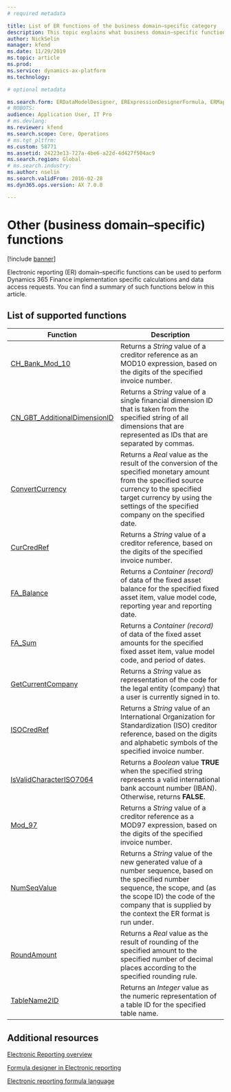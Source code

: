 ```yaml
---
# required metadata

title: List of ER functions of the business domain–specific category
description: This topic explains what business domain–specific functions are supported in ER
author: NickSelin
manager: kfend
ms.date: 11/29/2019
ms.topic: article
ms.prod: 
ms.service: dynamics-ax-platform
ms.technology: 

# optional metadata

ms.search.form: ERDataModelDesigner, ERExpressionDesignerFormula, ERMappedFormatDesigner, ERModelMappingDesigner
# ROBOTS: 
audience: Application User, IT Pro
# ms.devlang: 
ms.reviewer: kfend
ms.search.scope: Core, Operations
# ms.tgt_pltfrm: 
ms.custom: 58771
ms.assetid: 24223e13-727a-4be6-a22d-4d427f504ac9
ms.search.region: Global
# ms.search.industry: 
ms.author: nselin
ms.search.validFrom: 2016-02-28
ms.dyn365.ops.version: AX 7.0.0

---
```


# Other (business domain–specific) functions

[!include [banner](../includes/banner.md)]

Electronic reporting (ER) domain–specific functions can be used to perform Dynamics 365 Finance implementation specific calculations and data access requests. You can find a summary of such functions below in this article.

## List of supported functions

| **Function**  | **Description**  |
|---------------|------------------|
| [CH_Bank_Mod_10](er-functions-other-chbankmode10.md)       | Returns a *String* value of a creditor reference as an MOD10 expression, based on the digits of the specified invoice number.                                                      |
| [CN_GBT_AdditionalDimensionID](er-functions-other-cngbtadditionaldimensionid.md)           | Returns a *String* value of a single financial dimension ID that is taken from the specified string of all dimensions that are represented as IDs that are separated by commas.         |
| [ConvertCurrency](er-functions-other-convertcurrency.md)   | Returns a *Real* value as the result of the conversion of the specified monetary amount from the specified source currency to the specified target currency by using the settings of the specified company on the specified date.                     |
| [CurCredRef](er-functions-other-curcredref.md)             | Returns a *String* value of a creditor reference, based on the digits of the specified invoice number.                      |
| [FA_Balance](er-functions-other-fabalance.md)              | Returns a *Container (record)* of data of the fixed asset balance for the specified fixed asset item, value model code, reporting year and reporting date.                           |
| [FA_Sum](er-functions-other-fasum.md)                      | Returns a *Container (record)* of data of the fixed asset amounts for the specified fixed asset item, value model code, and period of dates.                                         |
| [GetCurrentCompany](er-functions-other-getcurrentcompany.md)| Returns a *String* value as representation of the code for the legal entity (company) that a user is currently signed in to.                                                          |
| [ISOCredRef](er-functions-other-isocredref.md)             | Returns a *String* value of an International Organization for Standardization (ISO) creditor reference, based on the digits and alphabetic symbols of the specified invoice number.      |
| [IsValidCharacterISO7064](er-functions-other-isvalidchariso7064.md)                   | Returns a *Boolean* value **TRUE** when the specified string represents a valid international bank account number (IBAN). Otherwise, returns **FALSE**.                                |
| [Mod_97](er-functions-other-mod97.md)                     | Returns a *String* value of a creditor reference as a MOD97 expression, based on the digits of the specified invoice number.                                                      |
| [NumSeqValue](er-functions-other-numseqvalue.md)           | Returns a *String* value of the new generated value of a number sequence, based on the specified number sequence, the scope, and (as the scope ID) the code of the company that is supplied by the context the ER format is run under.          |
| [RoundAmount](er-functions-other-roundamount.md)           | Returns a *Real* value as the result of rounding of the specified amount to the specified number of decimal places according to the specified rounding rule.                    |
| [TableName2ID](er-functions-other-tablename2id.md)         | Returns an *Integer* value as the numeric representation of a table ID for the specified table name.                       |

## Additional resources

[Electronic Reporting overview](general-electronic-reporting.md)

[Formula designer in Electronic reporting](general-electronic-reporting-formula-designer.md)

[Electronic reporting formula language](er-formula-language.md)
